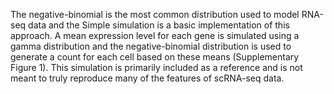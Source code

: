 The negative-binomial is the most common distribution used to model RNA-seq data and the Simple simulation is a basic implementation of this approach. A mean expression level for each gene is simulated using a gamma distribution and the negative-binomial distribution is used to generate a count for each cell based on these means (Supplementary Figure 1). This simulation is primarily included as a reference and is not meant to truly reproduce many of the features of scRNA-seq data.